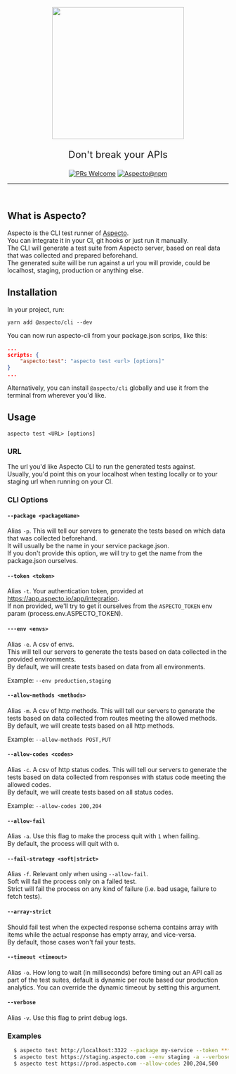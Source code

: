 <p align="center">
  <img src="https://logo.aspecto.io/logo-v2.png"  style="width: 300px" width="300"/>
</p>

<p align="center" style="font-size: 22px">
  Don't break your APIs
</p>

<p align="center" style="font-size: 22px">
<p align="center">
  <a href="https://github.com/aspecto-io/aspecto/pulls"><img src="https://img.shields.io/badge/PRs-welcome-brightgreen.svg?style=flat-square" alt="PRs Welcome"/></a>
  <a href="https://www.npmjs.com/package/@aspecto/cli"><img src="https://img.shields.io/npm/v/@aspecto/cli.svg" alt="Aspecto@npm"/></a>
</p>
</p>

---
<br/>

## What is Aspecto?
Aspecto is the CLI test runner of [Aspecto](https://app.aspecto.io/).  
You can integrate it in your CI, git hooks or just run it manually.  
The CLI will generate a test suite from Aspecto server, based on real data that was collected and prepared beforehand.  
The generated suite will be run against a url you will provide, could be localhost, staging, production or anything else.

## Installation

In your project, run:  
```
yarn add @aspecto/cli --dev
```

You can now run aspecto-cli from your package.json scrips, like this:
```json
...
scripts: {
    "aspecto:test": "aspecto test <url> [options]"
}
...
```
Alternatively, you can install `@aspecto/cli` globally and use it from the terminal from wherever you'd like.

## Usage
`aspecto test <URL> [options]`

### URL 

The url you'd like Aspecto CLI to run the generated tests against.  
Usually, you'd point this on your localhost when testing locally or to your staging url when running on your CI.

### CLI Options

#### `--package <packageName>`

Alias `-p`. This will tell our servers to generate the tests based on which data that was collected beforehand.  
It will usually be the name in your service package.json.  
If you don't provide this option, we will try to get the name from the package.json ourselves.


#### `--token <token>`

Alias `-t`. Your authentication token, provided at https://app.aspecto.io/app/integration.  
If non provided, we'll try to get it ourselves from the `ASPECTO_TOKEN` env param (process.env.ASPECTO_TOKEN).

#### `---env <envs>`

Alias `-e`. A csv of envs.  
This will tell our servers to generate the tests based on data collected in the provided environments.  
By default, we will create tests based on data from all environments.

Example: `--env production,staging`

#### `--allow-methods <methods>`

Alias `-m`. A csv of http methods.
This will tell our servers to generate the tests based on data collected from routes meeting the allowed methods.  
By default, we will create tests based on all http methods.

Example: `--allow-methods POST,PUT`

#### `--allow-codes <codes>`

Alias `-c`. A csv of http status codes.
This will tell our servers to generate the tests based on data collected from responses with status code meeting the allowed codes.  
By default, we will create tests based on all status codes.

Example: `--allow-codes 200,204`

#### `--allow-fail`

Alias `-a`. Use this flag to make the process quit with `1` when failing.  
By default, the process will quit with `0`. 

#### `--fail-strategy <soft|strict>`

Alias `-f`. Relevant only when using `--allow-fail`.  
Soft will fail the process only on a failed test.  
Strict will fail the process on any kind of failure (i.e. bad usage, failure to fetch tests).  

#### `--array-strict`

Should fail test when the expected response schema contains array with items while the actual response has empty array, and vice-versa.  
By default, those cases won't fail your tests.

#### `--timeout <timeout>`
Alias `-o`. How long to wait (in milliseconds) before timing out an API call as part of the test suites, default is dynamic per route based our production analytics.
You can override the dynamic timeout by setting this argument.

#### `--verbose`

Alias `-v`. Use this flag to print debug logs.

### Examples

```bash
  $ aspecto test http://localhost:3322 --package my-service --token **** --allow-fail --env development -c 200,404 -m GET
  $ aspecto test https://staging.aspecto.com --env staging -a --verbose
  $ aspecto test https://prod.aspecto.com --allow-codes 200,204,500
```

